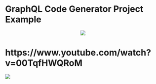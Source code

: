 # GraphQL Code Generator Project Example

<p align="center">
    <img src="https://github.com/dotansimha/graphql-code-generator/blob/master/logo.png?raw=true" />
</p>

<p align="center">
     <h1>https://www.youtube.com/watch?v=00TqfHWQRoM</h1>
     <a href="https://www.youtube.com/watch?v=00TqfHWQRoM">
          <img src="https://img.youtube.com/vi/00TqfHWQRoM/0.jpg" />
    </a>
</p>
